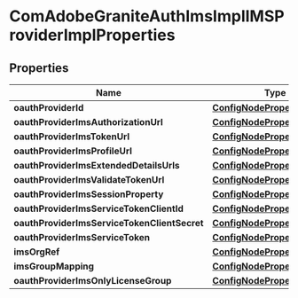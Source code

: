 

# ComAdobeGraniteAuthImsImplIMSProviderImplProperties

## Properties

Name | Type | Description | Notes
------------ | ------------- | ------------- | -------------
**oauthProviderId** | [**ConfigNodePropertyString**](ConfigNodePropertyString.md) |  |  [optional]
**oauthProviderImsAuthorizationUrl** | [**ConfigNodePropertyString**](ConfigNodePropertyString.md) |  |  [optional]
**oauthProviderImsTokenUrl** | [**ConfigNodePropertyString**](ConfigNodePropertyString.md) |  |  [optional]
**oauthProviderImsProfileUrl** | [**ConfigNodePropertyString**](ConfigNodePropertyString.md) |  |  [optional]
**oauthProviderImsExtendedDetailsUrls** | [**ConfigNodePropertyArray**](ConfigNodePropertyArray.md) |  |  [optional]
**oauthProviderImsValidateTokenUrl** | [**ConfigNodePropertyString**](ConfigNodePropertyString.md) |  |  [optional]
**oauthProviderImsSessionProperty** | [**ConfigNodePropertyString**](ConfigNodePropertyString.md) |  |  [optional]
**oauthProviderImsServiceTokenClientId** | [**ConfigNodePropertyString**](ConfigNodePropertyString.md) |  |  [optional]
**oauthProviderImsServiceTokenClientSecret** | [**ConfigNodePropertyString**](ConfigNodePropertyString.md) |  |  [optional]
**oauthProviderImsServiceToken** | [**ConfigNodePropertyString**](ConfigNodePropertyString.md) |  |  [optional]
**imsOrgRef** | [**ConfigNodePropertyString**](ConfigNodePropertyString.md) |  |  [optional]
**imsGroupMapping** | [**ConfigNodePropertyArray**](ConfigNodePropertyArray.md) |  |  [optional]
**oauthProviderImsOnlyLicenseGroup** | [**ConfigNodePropertyBoolean**](ConfigNodePropertyBoolean.md) |  |  [optional]



